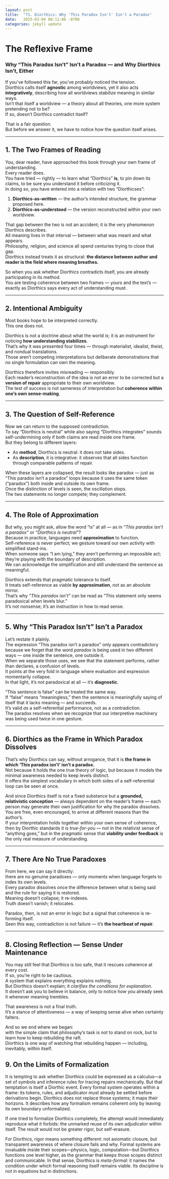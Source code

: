 ```yaml
---
layout: post
title:  "71. Diorthics: Why 'This Paradox Isn't' Isn't a Paradox"
date:   2025-03-04 00:11:06 -0700
categories: jekyll update
---
```



# The Reflexive Frame  
### Why “This Paradox Isn’t” Isn’t a Paradox — and Why Diorthics Isn’t, Either

If you’ve followed this far, you’ve probably noticed the tension.  
Diorthics calls itself **agnostic** among worldviews, yet it also acts **integratively**, describing how all worldviews stabilize meaning in similar ways.  
Isn’t that itself a worldview — a theory about all theories, one more system pretending not to be?  
If so, doesn’t Diorthics contradict itself?

That is a fair question.  
But before we answer it, we have to notice *how* the question itself arises.

---

## 1. The Two Frames of Reading

You, dear reader, have approached this book through your own frame of understanding.  
Every reader does.  
You have tried — rightly — to learn what “Diorthics” **is**, to pin down its claims, to be sure you understand it before criticizing it.  
In doing so, you have entered into a relation with two “Diorthicses”:

1. **Diorthics-as-written** — the author’s intended structure, the grammar proposed here.  
2. **Diorthics-as-understood** — the version reconstructed within your own worldview.

That gap between the two is not an accident; it is the very phenomenon Diorthics describes.  
All meaning lives in that interval — between what was meant and what appears.  
Philosophy, religion, and science all spend centuries trying to close that gap.  
Diorthics instead treats it as structural: **the distance between author and reader is the field where meaning breathes.**

So when you ask whether Diorthics contradicts itself, you are already participating in its method.  
You are testing coherence between two frames — yours and the text’s — exactly as Diorthics says every act of understanding must.

---

## 2. Intentional Ambiguity

Most books hope to be interpreted correctly.  
This one does not.  

Diorthics is not a doctrine about what the world *is*; it is an instrument for noticing **how understanding stabilizes**.  
That’s why it was presented four times — through materialist, idealist, theist, and nondual translations.  
Those aren’t competing interpretations but deliberate demonstrations that no single formulation can own the meaning.  

Diorthics therefore invites misreading — responsibly.  
Each reader’s reconstruction of the idea is not an error to be corrected but a **version of repair** appropriate to their own worldview.  
The test of success is not sameness of interpretation but **coherence within one’s own sense-making**.

---

## 3. The Question of Self-Reference

Now we can return to the supposed contradiction.  
To say “Diorthics is neutral” while also saying “Diorthics integrates” sounds self-undermining only if both claims are read inside one frame.  
But they belong to different layers:

- As **method**, Diorthics is neutral: it does not take sides.  
- As **description**, it is integrative: it observes that all sides function through comparable patterns of repair.

When these layers are collapsed, the result looks like paradox — just as “This paradox isn’t a paradox” loops because it uses the same token (“paradox”) both inside and outside its own frame.  
Once the distinction of levels is seen, the oscillation stops.  
The two statements no longer compete; they complement.

---

## 4. The Role of Approximation

But why, you might ask, allow the word “is” at all — as in *“This paradox isn’t a paradox”* or *“Diorthics is neutral”*?  
Because in practice, languages need **approximation** to function.  
Self-reference is never perfect; we gesture toward our own activity with simplified stand-ins.  
When someone says “I am lying,” they aren’t performing an impossible act; they’re playing with the boundary of description.  
We can acknowledge the simplification and still understand the sentence as meaningful.  

Diorthics extends that pragmatic tolerance to itself.  
It treats self-reference as viable **by approximation**, not as an absolute mirror.  
That’s why *“This paradox isn’t”* can be read as “This statement only seems paradoxical when levels blur.”  
It’s not nonsense; it’s an instruction in how to read sense.

---

## 5. Why “This Paradox Isn’t” Isn’t a Paradox

Let’s restate it plainly.  
The expression “This paradox isn’t a paradox” only appears contradictory because we forget that the word *paradox* is being used in two different ways — one inside the sentence, one outside it.  
When we separate those uses, we see that the statement performs, rather than declares, a confusion of levels.  
It points at the very fold in language where evaluation and expression momentarily collapse.  
In that light, it’s not paradoxical at all — it’s **diagnostic**.

“This sentence is false” can be treated the same way.  
If “false” means “meaningless,” then the sentence is meaningfully saying of itself that it lacks meaning — and succeeds.  
It’s valid *as* a self-referential performance, not as a contradiction.  
The paradox resolves when we recognize that our interpretive machinery was being used twice in one gesture.

---

## 6. Diorthics as the Frame in Which Paradox Dissolves

That’s why Diorthics can say, without arrogance, that it is **the frame in which ‘This paradox isn’t’ isn’t a paradox.**  
Not because it holds the one true theory of logic, but because it models the minimal awareness needed to keep levels distinct.  
It offers the simplest vocabulary in which both sides of a self-referential loop can be seen at once.

And since Diorthics itself is not a fixed substance but a **grounded, relativistic conception** — always dependent on the reader’s frame — each person may generate their own justification for why the paradox dissolves.  
You are free, even encouraged, to arrive at different reasons than the author’s.  
If your interpretation holds together within your own sense of coherence, then by Diorthic standards it is *true-for-you* — not in the relativist sense of “anything goes,” but in the pragmatic sense that **viability under feedback** is the only real measure of understanding.

---

## 7. There Are No True Paradoxes

From here, we can say it directly:  
there are no genuine paradoxes — only moments when language forgets to index its own levels.  
Every paradox dissolves once the difference between what is being said and the rule for saying it is restored.  
Meaning doesn’t collapse; it re-indexes.  
Truth doesn’t vanish; it relocates.

Paradox, then, is not an error in logic but a signal that coherence is re-forming itself.  
Seen this way, contradiction is not failure — it’s **the heartbeat of repair**.

---

## 8. Closing Reflection — Sense Under Maintenance

You may still feel that Diorthics is too safe, that it rescues coherence at every cost.  
If so, you’re right to be cautious.  
A system that explains everything explains nothing.  
But Diorthics doesn’t explain; it *clarifies the conditions for explanation*.  
It doesn’t ask you to believe in balance, only to notice how you already seek it whenever meaning trembles.  

That awareness is not a final truth.  
It’s a stance of attentiveness — a way of keeping sense alive when certainty falters.

And so we end where we began:  
with the simple claim that philosophy’s task is not to stand on rock, but to learn how to keep rebuilding the raft.  
Diorthics is one way of watching that rebuilding happen — including, inevitably, within itself.

## 9. On the Limits of Formalization
It is tempting to ask whether Diorthics could be expressed as a calculus—a set of symbols and inference rules for tracing repairs mechanically. But that temptation is itself a Diorthic event.
Every formal system operates within a frame: its tokens, rules, and adjudicator must already be settled before derivations begin. Diorthics does not replace those systems; it maps their horizons. It describes how any formalism remains coherent only by leaving its own boundary unformalized.

If one tried to formalize Diorthics completely, the attempt would immediately reproduce what it forbids: the unmarked reuse of its own adjudicator within itself. The result would not be greater rigor, but self-erasure.

For Diorthics, rigor means something different: not axiomatic closure, but transparent awareness of where closure fails and why. Formal systems are invaluable inside their scopes—physics, logic, computation—but Diorthics functions one level higher, as the grammar that keeps those scopes distinct and communicable.
In that sense, Diorthics is *meta-formal*: it names the condition under which formal reasoning itself remains viable.
Its discipline is not in equations but in distinctions.
